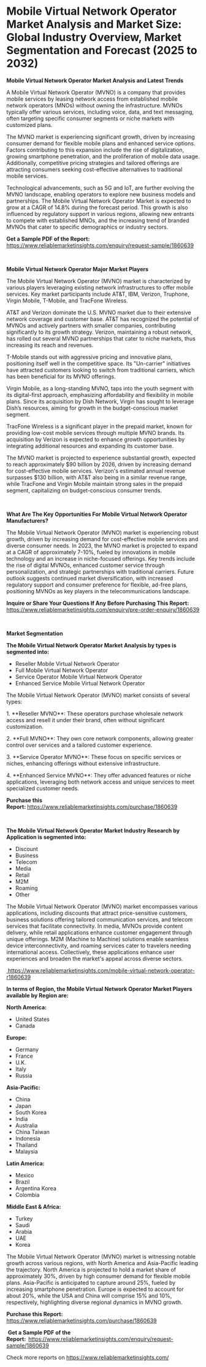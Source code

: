 <p><h1>Mobile Virtual Network Operator Market Analysis and Market Size: Global Industry Overview, Market Segmentation and Forecast (2025 to 2032)</h1></p><p><strong>Mobile Virtual Network Operator Market Analysis and Latest Trends</strong></p>
<p><p>A Mobile Virtual Network Operator (MVNO) is a company that provides mobile services by leasing network access from established mobile network operators (MNOs) without owning the infrastructure. MVNOs typically offer various services, including voice, data, and text messaging, often targeting specific consumer segments or niche markets with customized plans.</p><p>The MVNO market is experiencing significant growth, driven by increasing consumer demand for flexible mobile plans and enhanced service options. Factors contributing to this expansion include the rise of digitalization, growing smartphone penetration, and the proliferation of mobile data usage. Additionally, competitive pricing strategies and tailored offerings are attracting consumers seeking cost-effective alternatives to traditional mobile services.</p><p>Technological advancements, such as 5G and IoT, are further evolving the MVNO landscape, enabling operators to explore new business models and partnerships. The Mobile Virtual Network Operator Market is expected to grow at a CAGR of 14.8% during the forecast period. This growth is also influenced by regulatory support in various regions, allowing new entrants to compete with established MNOs, and the increasing trend of branded MVNOs that cater to specific demographics or industry sectors.</p></p>
<p><strong>Get a Sample PDF of the Report:&nbsp;</strong> <a href="https://www.reliablemarketinsights.com/enquiry/request-sample/1860639?utm_campaign=2634&utm_medium=2&utm_source=Github&utm_content=ia&utm_term=28022025&utm_id=mobile-virtual-network-operator">https://www.reliablemarketinsights.com/enquiry/request-sample/1860639</a></p>
<p>&nbsp;</p>
<p><strong>Mobile Virtual Network Operator Major Market Players</strong></p>
<p><p>The Mobile Virtual Network Operator (MVNO) market is characterized by various players leveraging existing network infrastructures to offer mobile services. Key market participants include AT&T, IBM, Verizon, Truphone, Virgin Mobile, T-Mobile, and TracFone Wireless.</p><p>AT&T and Verizon dominate the U.S. MVNO market due to their extensive network coverage and customer base. AT&T has recognized the potential of MVNOs and actively partners with smaller companies, contributing significantly to its growth strategy. Verizon, maintaining a robust network, has rolled out several MVNO partnerships that cater to niche markets, thus increasing its reach and revenues.</p><p>T-Mobile stands out with aggressive pricing and innovative plans, positioning itself well in the competitive space. Its "Un-carrier" initiatives have attracted customers looking to switch from traditional carriers, which has been beneficial for its MVNO offerings.</p><p>Virgin Mobile, as a long-standing MVNO, taps into the youth segment with its digital-first approach, emphasizing affordability and flexibility in mobile plans. Since its acquisition by Dish Network, Virgin has sought to leverage Dish’s resources, aiming for growth in the budget-conscious market segment.</p><p>TracFone Wireless is a significant player in the prepaid market, known for providing low-cost mobile services through multiple MVNO brands. Its acquisition by Verizon is expected to enhance growth opportunities by integrating additional resources and expanding its customer base.</p><p>The MVNO market is projected to experience substantial growth, expected to reach approximately $90 billion by 2026, driven by increasing demand for cost-effective mobile services. Verizon's estimated annual revenue surpasses $130 billion, with AT&T also being in a similar revenue range, while TracFone and Virgin Mobile maintain strong sales in the prepaid segment, capitalizing on budget-conscious consumer trends.</p></p>
<p>&nbsp;</p>
<p><strong>What Are The Key Opportunities For Mobile Virtual Network Operator Manufacturers?</strong></p>
<p><p>The Mobile Virtual Network Operator (MVNO) market is experiencing robust growth, driven by increasing demand for cost-effective mobile services and diverse consumer needs. In 2023, the MVNO market is projected to expand at a CAGR of approximately 7-10%, fueled by innovations in mobile technology and an increase in niche-focused offerings. Key trends include the rise of digital MVNOs, enhanced customer service through personalization, and strategic partnerships with traditional carriers. Future outlook suggests continued market diversification, with increased regulatory support and consumer preference for flexible, ad-free plans, positioning MVNOs as key players in the telecommunications landscape.</p></p>
<p><strong>Inquire or Share Your Questions If Any Before Purchasing This Report:</strong> <a href="https://www.reliablemarketinsights.com/enquiry/pre-order-enquiry/1860639?utm_campaign=2634&utm_medium=2&utm_source=Github&utm_content=ia&utm_term=28022025&utm_id=mobile-virtual-network-operator">https://www.reliablemarketinsights.com/enquiry/pre-order-enquiry/1860639</a></p>
<p>&nbsp;</p>
<p><strong>Market Segmentation</strong></p>
<p><strong>The Mobile Virtual Network Operator Market Analysis by types is segmented into:</strong></p>
<p><ul><li>Reseller Mobile Virtual Network Operator</li><li>Full Mobile Virtual Network Operator</li><li>Service Operator Mobile Virtual Network Operator</li><li>Enhanced Service Mobile Virtual Network Operator</li></ul></p>
<p><p>The Mobile Virtual Network Operator (MVNO) market consists of several types: </p><p>1. **Reseller MVNO**: These operators purchase wholesale network access and resell it under their brand, often without significant customization.</p><p>2. **Full MVNO**: They own core network components, allowing greater control over services and a tailored customer experience.</p><p>3. **Service Operator MVNO**: These focus on specific services or niches, enhancing offerings without extensive infrastructure.</p><p>4. **Enhanced Service MVNO**: They offer advanced features or niche applications, leveraging both network access and unique services to meet specialized customer needs.</p></p>
<p><strong>Purchase this Report:&nbsp;</strong><a href="https://www.reliablemarketinsights.com/purchase/1860639?utm_campaign=2634&utm_medium=2&utm_source=Github&utm_content=ia&utm_term=28022025&utm_id=mobile-virtual-network-operator">https://www.reliablemarketinsights.com/purchase/1860639</a></p>
<p>&nbsp;</p>
<p><strong>The Mobile Virtual Network Operator Market Industry Research by Application is segmented into:</strong></p>
<p><ul><li>Discount</li><li>Business</li><li>Telecom</li><li>Media</li><li>Retail</li><li>M2M</li><li>Roaming</li><li>Other</li></ul></p>
<p><p>The Mobile Virtual Network Operator (MVNO) market encompasses various applications, including discounts that attract price-sensitive customers, business solutions offering tailored communication services, and telecom services that facilitate connectivity. In media, MVNOs provide content delivery, while retail applications enhance customer engagement through unique offerings. M2M (Machine to Machine) solutions enable seamless device interconnectivity, and roaming services cater to travelers needing international access. Collectively, these applications enhance user experiences and broaden the market's appeal across diverse sectors.</p></p>
<p><a href="https://www.reliablemarketinsights.com/mobile-virtual-network-operator-r1860639?utm_campaign=2634&utm_medium=2&utm_source=Github&utm_content=ia&utm_term=28022025&utm_id=mobile-virtual-network-operator">&nbsp;https://www.reliablemarketinsights.com/mobile-virtual-network-operator-r1860639</a></p>
<p><strong>In terms of Region, the Mobile Virtual Network Operator Market Players available by Region are:</strong></p>
<p>
    <p> <strong> North America: </strong>
        <ul>
            <li>United States</li>
            <li>Canada</li>
        </ul>
        </p> 
    <p> <strong> Europe: </strong>
        <ul>
            <li>Germany</li>
            <li>France</li>
            <li>U.K.</li>
            <li>Italy</li>
            <li>Russia</li>
        </ul>
        </p> 
    <p> <strong> Asia-Pacific: </strong>
        <ul>
            <li>China</li>
            <li>Japan</li>
            <li>South Korea</li>
            <li>India</li>
            <li>Australia</li>
            <li>China Taiwan</li>
            <li>Indonesia</li>
            <li>Thailand</li>
            <li>Malaysia</li>
        </ul>
        </p> 
    <p> <strong> Latin America: </strong>
        <ul>
            <li>Mexico</li>
            <li>Brazil</li>
            <li>Argentina Korea</li>
            <li>Colombia</li>
        </ul>
        </p> 
    <p> <strong> Middle East & Africa: </strong>
        <ul>
            <li>Turkey</li>
            <li>Saudi</li>
            <li>Arabia</li>
            <li>UAE</li>
            <li>Korea</li>
        </ul>
    </p>
    </p>
<p><p>The Mobile Virtual Network Operator (MVNO) market is witnessing notable growth across various regions, with North America and Asia-Pacific leading the trajectory. North America is projected to hold a market share of approximately 30%, driven by high consumer demand for flexible mobile plans. Asia-Pacific is anticipated to capture around 25%, fueled by increasing smartphone penetration. Europe is expected to account for about 20%, while the USA and China will comprise 15% and 10%, respectively, highlighting diverse regional dynamics in MVNO growth.</p></p>
<p><strong>Purchase this Report: </strong><a href="https://www.reliablemarketinsights.com/purchase/1860639?utm_campaign=2634&utm_medium=2&utm_source=Github&utm_content=ia&utm_term=28022025&utm_id=mobile-virtual-network-operator">https://www.reliablemarketinsights.com/purchase/1860639</a></p>
<p>&nbsp;<strong>Get a Sample PDF of the Report:&nbsp;&nbsp;</strong><a href="https://www.reliablemarketinsights.com/enquiry/request-sample/1860639?utm_campaign=2634&utm_medium=2&utm_source=Github&utm_content=ia&utm_term=28022025&utm_id=mobile-virtual-network-operator">https://www.reliablemarketinsights.com/enquiry/request-sample/1860639</a></p>
<p><strong></strong></p>
<p>Check more reports on <a href="https://www.reliablemarketinsights.com/?utm_campaign=2634&utm_medium=2&utm_source=Github&utm_content=ia&utm_term=28022025&utm_id=mobile-virtual-network-operator">https://www.reliablemarketinsights.com/</a></p>